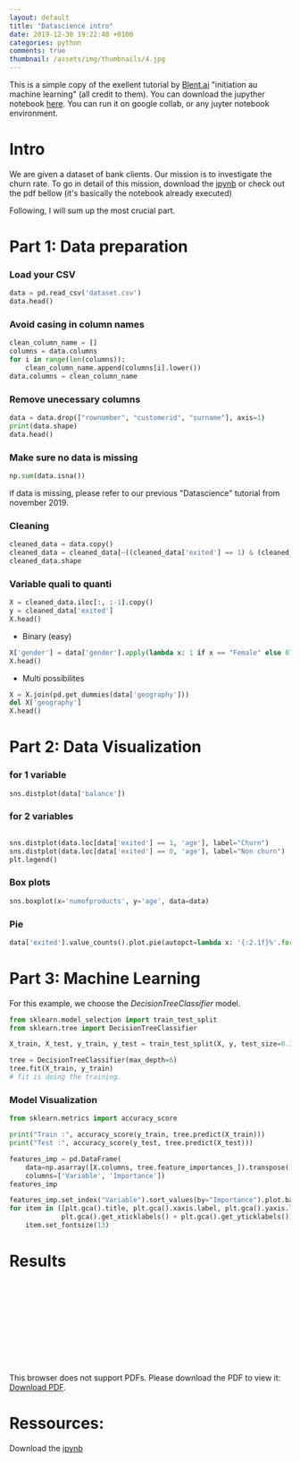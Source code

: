 ```yaml
---
layout: default
title: "Datascience intro"
date: 2019-12-30 19:22:48 +0100
categories: python
comments: true
thumbnail: /assets/img/thumbnails/4.jpg
---
```


This is a simple copy of the exellent tutorial by [Blent.ai](https://blent.ai/) "initiation au machine learning" (all credit to them). You can download the jupyther notebook [here](/assets/files/datascience/intro_abnk_churn.ipynb). You can run it on google collab, or any juyter notebook environment.

# Intro

We are given a dataset of bank clients. Our mission is to investigate the churn rate. To go in detail of this mission, download the [ipynb](/assets/files/datascience/intro_abnk_churn.ipynb) or check out the pdf bellow (it's basically the notebook already executed)

Following, I will sum up the most crucial part.

# Part 1: Data preparation

### Load your CSV

```py
data = pd.read_csv('dataset.csv')
data.head()
```

### Avoid casing in column names

```py
clean_column_name = []
columns = data.columns
for i in range(len(columns)):
    clean_column_name.append(columns[i].lower())
data.columns = clean_column_name

```

### Remove unecessary columns

```py
data = data.drop(["rownumber", "customerid", "surname"], axis=1)
print(data.shape)
data.head()

```

### Make sure no data is missing

```py
np.sum(data.isna())

```

if data is missing, please refer to our previous "Datascience" tutorial from november 2019.

### Cleaning

```py
cleaned_data = data.copy()
cleaned_data = cleaned_data[~((cleaned_data['exited'] == 1) & (cleaned_data['numofproducts'] == 4))]
cleaned_data.shape

```

### Variable quali to quanti

```py
X = cleaned_data.iloc[:, :-1].copy()
y = cleaned_data['exited']
X.head()

```

- Binary (easy)

```py
X['gender'] = data['gender'].apply(lambda x: 1 if x == "Female" else 0)
X.head()
```

- Multi possibilites

```py
X = X.join(pd.get_dummies(data['geography']))
del X['geography']
X.head()
```

# Part 2: Data Visualization

### for 1 variable

```py
sns.distplot(data['balance'])
```

### for 2 variables

```py

sns.distplot(data.loc[data['exited'] == 1, 'age'], label="Churn")
sns.distplot(data.loc[data['exited'] == 0, 'age'], label="Non churn")
plt.legend()

```

### Box plots

```py
sns.boxplot(x='numofproducts', y='age', data=data)

```

### Pie

```py
data['exited'].value_counts().plot.pie(autopct=lambda x: '{:2.1f}%'.format(x), explode=[0, 0.1])


```

# Part 3: Machine Learning

For this example, we choose the _DecisionTreeClassifier_ model.

```py
from sklearn.model_selection import train_test_split
from sklearn.tree import DecisionTreeClassifier

X_train, X_test, y_train, y_test = train_test_split(X, y, test_size=0.3)

tree = DecisionTreeClassifier(max_depth=6)
tree.fit(X_train, y_train)
# fit is doing the training.
```

### Model Visualization

```py
from sklearn.metrics import accuracy_score

print("Train :", accuracy_score(y_train, tree.predict(X_train)))
print("Test :", accuracy_score(y_test, tree.predict(X_test)))

features_imp = pd.DataFrame(
    data=np.asarray([X.columns, tree.feature_importances_]).transpose(),
    columns=['Variable', 'Importance'])
features_imp

features_imp.set_index("Variable").sort_values(by="Importance").plot.barh(figsize=(14, 9))
for item in ([plt.gca().title, plt.gca().xaxis.label, plt.gca().yaxis.label] +
             plt.gca().get_xticklabels() + plt.gca().get_yticklabels()):
    item.set_fontsize(13)
```

# Results

<object data="/assets/files/datascience/intro_abnk_churn.pdf" type="application/pdf" width="700px" height="700px">
    <embed src="/assets/files/datascience/intro_abnk_churn.pdf">
        <p>This browser does not support PDFs. Please download the PDF to view it: <a href="/assets/files/datascience/intro_abnk_churn.pdf">Download PDF</a>.</p>
    </embed>
</object>

# Ressources:

Download the [ipynb](/assets/files/datascience/intro_abnk_churn.ipynb)
